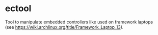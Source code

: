 # ectool

Tool to manipulate embedded controllers like used on framework laptops (see https://wiki.archlinux.org/title/Framework_Laptop_13).
